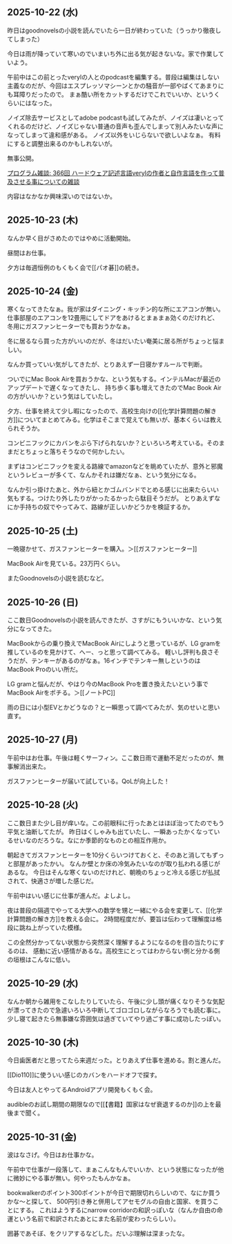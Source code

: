 ##  2025-10-22 (水)

昨日はgoodnovelsの小説を読んでいたら一日が終わっていた（うっかり徹夜してしまった）

今日は雨が降っていて寒いのでいまいち外に出る気が起きないな。家で作業していよう。

午前中はこの前とったverylの人とのpodcastを編集する。普段は編集はしない主義なのだが、今回はエスプレッソマシーンとかの騒音が一部やばくてあまりにも耳障りだったので。
まぁ酷い所をカットするだけでこれでいいか、というくらいにはなった。

ノイズ除去サービスとしてadobe podcastも試してみたが、ノイズは凄いとってくれるのだけど、ノイズじゃない普通の音声も歪んでしまって別人みたいな声になってしまって違和感がある。
ノイズ以外をいじらないで欲しいよなぁ。
有料にすると調整出来るのかもしれないが。

無事公開。

[プログラム雑談: 366回 ハードウェア記述言語verylの作者と自作言語を作って普及させる事についての雑談](https://open.spotify.com/episode/1zQbEuJ487JlIx29LkArn0?si=8sCmU-vnQmOB7OzHcbPOSA)

内容はなかなか興味深いのではないか。

## 2025-10-23 (木)

なんか早く目がさめたのではやめに活動開始。

昼間はお仕事。

夕方は毎週恒例のもくもく会で[[パオ碁]]の続き。

## 2025-10-24 (金)

寒くなってきたなぁ。我が家はダイニング・キッチン的な所にエアコンが無い。仕事部屋のエアコンを12畳用にしてドアをあけるとまぁまぁ効くのだけれど、
冬用にガスファンヒーターでも買おうかなぁ。

冬に居るなら買った方がいいのだが、冬はだいたい奄美に居る所がちょっと悩ましい。

なんか買っていい気がしてきたが、とりあえず一日寝かすルールで判断。

ついでにMac Book Airを買おうかな、という気もする。インテルMacが最近のアップデートで遅くなってきたし、
持ち歩く事も増えてきたのでMac Book Airの方がいいか？という気はしていたし。

夕方、仕事を終えて少し暇になったので、高校生向けの[[化学計算問題の解き方]]についてまとめてみる。化学はそこまで覚えても無いが、基本くらいは教えられそうか。

コンビニフックにカバンをぶら下げられないか？といろいろ考えている。そのままだとちょっと落ちそうなので何かしたい。

まずはコンビニフックを変える路線でamazonなどを眺めていたが、意外と邪魔というレビューが多くて、なんかそれは嫌だなぁ、という気分になる。

なんか引っ掛けたあと、外から紐とかゴムバンドでとめる感じに出来たらいい気もする。つけたり外したりがかったるかったら駄目そうだが。
とりあえずなにか手持ちの奴でやってみて、路線が正しいかどうかを検証するか。

## 2025-10-25 (土)

一晩寝かせて、ガスファンヒーターを購入。＞[[ガスファンヒーター]]

MacBook Airを見ている。23万円くらい。

またGoodnovelsの小説を読むなど。

## 2025-10-26 (日)

ここ数日Goodnovelsの小説を読んできたが、さすがにもういいかな、という気分になってきた。

MacBookからの乗り換えでMacBook Airにしようと思っているが、LG gramを推しているのを見かけて、へー、っと思って調べてみる。
軽いし評判も良さそうだが、テンキーがあるのがなぁ。16インチでテンキー無しというのはMacBook Proのいい所だ。

LG gramと悩んだが、やはり今のMacBook Proを置き換えたいという事でMacBook Airをポチる。＞[[ノートPC]]

雨の日には小型EVとかどうなの？と一瞬思って調べてみたが、気のせいと思い直す。

## 2025-10-27 (月)

午前中はお仕事。午後は軽くサーフィン。ここ数日雨で運動不足だったのが、無事解消出来た。

ガスファンヒーターが届いて試している。QoLが向上した！

## 2025-10-28 (火)

ここ数日また少し目が痒いな。この前眼科に行ったあとはほぼ治ってたのでもう平気と油断してたが。
昨日はくしゃみも出ていたし、一瞬あったかくなっているせいなのだろうな。なにか季節的なものとの相互作用か。

朝起きてガスファンヒーターを10分くらいつけておくと、そのあと消してもずっと部屋があったかい。
なんか壁とか床の冷気みたいなのが取り払われる感じがあるな。
今日はそんな寒くないのだけれど、朝晩のちょっと冷える感じが払拭されて、快適さが増した感じだ。

午前中はいい感じに仕事が進んだ。よしよし。

夜は普段の隔週でやってる大学への数学を甥と一緒にやる会を変更して、[[化学計算問題の解き方]]を教える会に。
2時間程度だが、要旨は伝わって理解度は格段に跳ね上がっていた模様。

この全然分かってない状態から突然深く理解するようになるのを目の当たりにするのは、
感動に近い感情があるな。高校生にとってはわからない側と分かる側の垣根はこんなに低い。

## 2025-10-29 (水)

なんか朝から雑用をこなしたりしていたら、午後に少し頭が痛くなりそうな気配が漂ってきたので急遽いろいろ中断してゴロゴロしながらなろうでも読む事に。
少し寝て起きたら無事嫌な雰囲気は過ぎていてやり過ごす事に成功したっぽい。

## 2025-10-30 (木)

今日歯医者だと思ってたら来週だった。とりあえず仕事を進める。割と進んだ。

[[Dio110]]に使ういい感じのカバンをハードオフで探す。

今日は友人とやってるAndroidアプリ開発もくもく会。

audibleのお試し期間の期限なので[[【書籍】国家はなぜ衰退するのか]]の上を最後まで聞く。

## 2025-10-31 (金)

波はなさげ。今日はお仕事かな。

午前中で仕事が一段落して、まぁこんなもんでいいか、という状態になったが他に微妙にやる事が無い。何やったもんかなぁ。

bookwalkerのポイント300ポイントが今日で期限切れらしいので、なにか買うかな〜と探して、
500円引き券と併用してアセモグルの自由と国家、を買うことにする。
これはようするにnarrow corridorの和訳っぽいな（なんか自由の命運という名前で和訳されたあとにまた名前が変わったらしい）。

囲碁であそぼ、をクリアするなどした。だいぶ理解は深まったな。